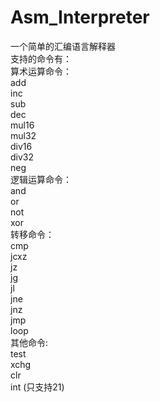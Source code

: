 # Asm_Interpreter
一个简单的汇编语言解释器  
支持的命令有：  
算术运算命令：  
add  
inc  
sub  
dec  
mul16  
mul32  
div16  
div32  
neg  
逻辑运算命令：  
and  
or  
not  
xor  
转移命令：  
cmp  
jcxz  
jz  
jg  
jl  
jne  
jnz  
jmp  
loop  
其他命令:  
test  
xchg  
clr  
int  (只支持21)  
